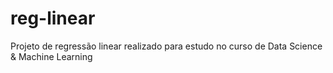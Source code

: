 # reg-linear
Projeto de regressão linear realizado para estudo no curso de Data Science &amp; Machine Learning
